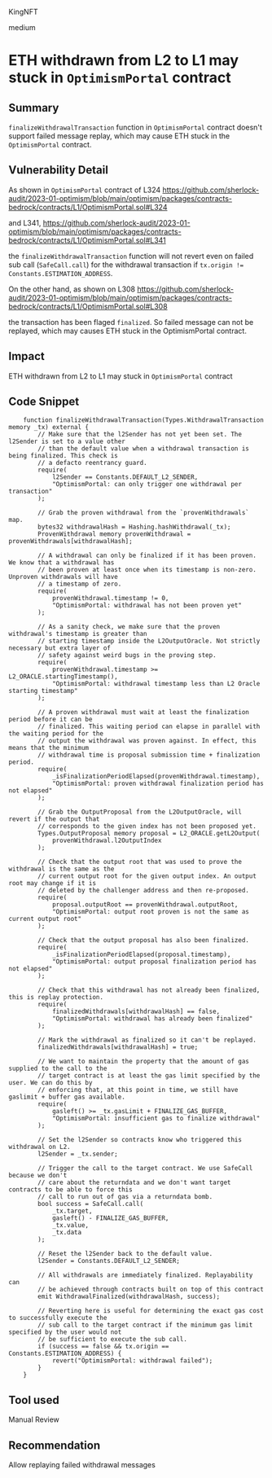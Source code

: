 KingNFT

medium

# ETH withdrawn from L2 to L1 may stuck in ````OptimismPortal```` contract

## Summary
````finalizeWithdrawalTransaction```` function in ````OptimismPortal```` contract doesn't support failed message replay, which may cause ETH stuck in the ````OptimismPortal```` contract.

## Vulnerability Detail
As shown in ````OptimismPortal```` contract of L324
https://github.com/sherlock-audit/2023-01-optimism/blob/main/optimism/packages/contracts-bedrock/contracts/L1/OptimismPortal.sol#L324

and  L341,
https://github.com/sherlock-audit/2023-01-optimism/blob/main/optimism/packages/contracts-bedrock/contracts/L1/OptimismPortal.sol#L341

the ````finalizeWithdrawalTransaction```` function will not revert even on failed sub call (````SafeCall.call````) for the withdrawal transaction if ````tx.origin != Constants.ESTIMATION_ADDRESS````.

On the other hand, as shown on L308
https://github.com/sherlock-audit/2023-01-optimism/blob/main/optimism/packages/contracts-bedrock/contracts/L1/OptimismPortal.sol#L308

the transaction has been flaged ````finalized````. So failed message can not be replayed, which may causes ETH stuck in the OptimismPortal contract.

## Impact
 ETH withdrawn from L2 to L1 may stuck in ````OptimismPortal```` contract

## Code Snippet
```solidity
    function finalizeWithdrawalTransaction(Types.WithdrawalTransaction memory _tx) external {
        // Make sure that the l2Sender has not yet been set. The l2Sender is set to a value other
        // than the default value when a withdrawal transaction is being finalized. This check is
        // a defacto reentrancy guard.
        require(
            l2Sender == Constants.DEFAULT_L2_SENDER,
            "OptimismPortal: can only trigger one withdrawal per transaction"
        );

        // Grab the proven withdrawal from the `provenWithdrawals` map.
        bytes32 withdrawalHash = Hashing.hashWithdrawal(_tx);
        ProvenWithdrawal memory provenWithdrawal = provenWithdrawals[withdrawalHash];

        // A withdrawal can only be finalized if it has been proven. We know that a withdrawal has
        // been proven at least once when its timestamp is non-zero. Unproven withdrawals will have
        // a timestamp of zero.
        require(
            provenWithdrawal.timestamp != 0,
            "OptimismPortal: withdrawal has not been proven yet"
        );

        // As a sanity check, we make sure that the proven withdrawal's timestamp is greater than
        // starting timestamp inside the L2OutputOracle. Not strictly necessary but extra layer of
        // safety against weird bugs in the proving step.
        require(
            provenWithdrawal.timestamp >= L2_ORACLE.startingTimestamp(),
            "OptimismPortal: withdrawal timestamp less than L2 Oracle starting timestamp"
        );

        // A proven withdrawal must wait at least the finalization period before it can be
        // finalized. This waiting period can elapse in parallel with the waiting period for the
        // output the withdrawal was proven against. In effect, this means that the minimum
        // withdrawal time is proposal submission time + finalization period.
        require(
            _isFinalizationPeriodElapsed(provenWithdrawal.timestamp),
            "OptimismPortal: proven withdrawal finalization period has not elapsed"
        );

        // Grab the OutputProposal from the L2OutputOracle, will revert if the output that
        // corresponds to the given index has not been proposed yet.
        Types.OutputProposal memory proposal = L2_ORACLE.getL2Output(
            provenWithdrawal.l2OutputIndex
        );

        // Check that the output root that was used to prove the withdrawal is the same as the
        // current output root for the given output index. An output root may change if it is
        // deleted by the challenger address and then re-proposed.
        require(
            proposal.outputRoot == provenWithdrawal.outputRoot,
            "OptimismPortal: output root proven is not the same as current output root"
        );

        // Check that the output proposal has also been finalized.
        require(
            _isFinalizationPeriodElapsed(proposal.timestamp),
            "OptimismPortal: output proposal finalization period has not elapsed"
        );

        // Check that this withdrawal has not already been finalized, this is replay protection.
        require(
            finalizedWithdrawals[withdrawalHash] == false,
            "OptimismPortal: withdrawal has already been finalized"
        );

        // Mark the withdrawal as finalized so it can't be replayed.
        finalizedWithdrawals[withdrawalHash] = true;

        // We want to maintain the property that the amount of gas supplied to the call to the
        // target contract is at least the gas limit specified by the user. We can do this by
        // enforcing that, at this point in time, we still have gaslimit + buffer gas available.
        require(
            gasleft() >= _tx.gasLimit + FINALIZE_GAS_BUFFER,
            "OptimismPortal: insufficient gas to finalize withdrawal"
        );

        // Set the l2Sender so contracts know who triggered this withdrawal on L2.
        l2Sender = _tx.sender;

        // Trigger the call to the target contract. We use SafeCall because we don't
        // care about the returndata and we don't want target contracts to be able to force this
        // call to run out of gas via a returndata bomb.
        bool success = SafeCall.call(
            _tx.target,
            gasleft() - FINALIZE_GAS_BUFFER,
            _tx.value,
            _tx.data
        );

        // Reset the l2Sender back to the default value.
        l2Sender = Constants.DEFAULT_L2_SENDER;

        // All withdrawals are immediately finalized. Replayability can
        // be achieved through contracts built on top of this contract
        emit WithdrawalFinalized(withdrawalHash, success);

        // Reverting here is useful for determining the exact gas cost to successfully execute the
        // sub call to the target contract if the minimum gas limit specified by the user would not
        // be sufficient to execute the sub call.
        if (success == false && tx.origin == Constants.ESTIMATION_ADDRESS) {
            revert("OptimismPortal: withdrawal failed");
        }
    }
```

## Tool used

Manual Review

## Recommendation
Allow replaying failed  withdrawal messages
